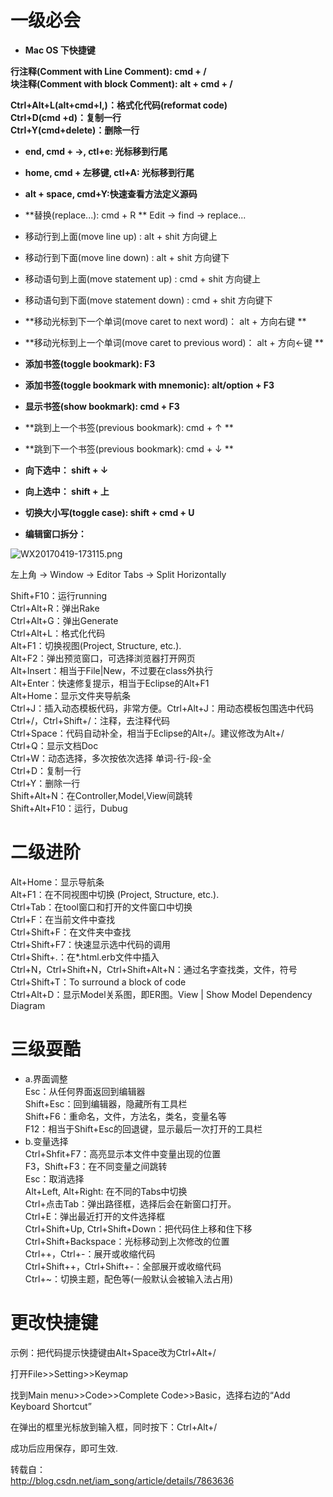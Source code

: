 #  **一级必会**

* **Mac OS 下快捷键**        

**行注释(Comment with Line Comment): cmd + /**     
**块注释(Comment with block Comment): alt + cmd + /**     

**Ctrl+Alt+L(alt+cmd+l,)：格式化代码(reformat code)**     
**Ctrl+D(cmd +d)：复制一行**       
**Ctrl+Y(cmd+delete)：删除一行**      
* **end, cmd + →, ctl+e: 光标移到行尾**     
* **home, cmd + 左移键, ctl+A: 光标移到行尾**     
* **alt + space, cmd+Y:快速查看方法定义源码**     
* **替换(replace...): cmd + R ** 
Edit -> find -> replace...


* 移动行到上面(move line up) : alt + shit 方向键上    
* 移动行到下面(move line down) : alt + shit 方向键下    

* 移动语句到上面(move statement up) : cmd + shit 方向键上    
* 移动语句到下面(move statement down) : cmd + shit 方向键下    

* **移动光标到下一个单词(move caret to next word)： alt + 方向右键 **      
* **移动光标到上一个单词(move caret to previous word)： alt + 方向←键 **         

* **添加书签(toggle bookmark): F3**        
* **添加书签(toggle bookmark with mnemonic): alt/option + F3**        
* **显示书签(show bookmark): cmd + F3**        
* **跳到上一个书签(previous bookmark): cmd + ↑ **       
* **跳到下一个书签(previous bookmark): cmd + ↓ **       


* **向下选中： shift + ↓**      
* **向上选中： shift + 上**      

* **切换大小写(toggle case): shift + cmd + U**


* **编辑窗口拆分：**        

![WX20170419-173115.png](https://bitbucket.org/repo/oE6yEX/images/1221986260-WX20170419-173115.png)      

左上角 -> Window -> Editor Tabs -> Split Horizontally


Shift+F10：运行running     
Ctrl+Alt+R：弹出Rake      
Ctrl+Alt+G：弹出Generate     
Ctrl+Alt+L：格式化代码     
Alt+F1：切换视图(Project, Structure, etc.).      
Alt+F2：弹出预览窗口，可选择浏览器打开网页     
Alt+Insert：相当于File|New，不过要在class外执行    
Alt+Enter：快速修复提示，相当于Eclipse的Alt+F1    
Alt+Home：显示文件夹导航条    
Ctrl+J：插入动态模板代码，非常方便。Ctrl+Alt+J：用动态模板包围选中代码     
Ctrl+/，Ctrl+Shift+/：注释，去注释代码      
Ctrl+Space：代码自动补全，相当于Eclipse的Alt+/。建议修改为Alt+/       
Ctrl+Q：显示文档Doc         
Ctrl+W：动态选择，多次按依次选择 单词-行-段-全     
Ctrl+D：复制一行    
Ctrl+Y：删除一行   
Shift+Alt+N：在Controller,Model,View间跳转   
Shift+Alt+F10：运行，Dubug     
   
#  **二级进阶**

Alt+Home：显示导航条     
Alt+F1：在不同视图中切换 (Project, Structure, etc.).      
Ctrl+Tab：在tool窗口和打开的文件窗口中切换     
Ctrl+F：在当前文件中查找      
Ctrl+Shift+F：在文件夹中查找     
Ctrl+Shift+F7：快速显示选中代码的调用      
Ctrl+Shift+.：在*.html.erb文件中插入      
Ctrl+N，Ctrl+Shift+N，Ctrl+Shift+Alt+N：通过名字查找类，文件，符号        
Ctrl+Shift+T：To surround a block of code          
Ctrl+Alt+D：显示Model关系图，即ER图。View | Show Model Dependency Diagram         


#  **三级耍酷**

* a.界面调整    
Esc：从任何界面返回到编辑器      
Shift+Esc：回到编辑器，隐藏所有工具栏      
Shift+F6：重命名，文件，方法名，类名，变量名等      
F12：相当于Shift+Esc的回退键，显示最后一次打开的工具栏           
* b.变量选择       
Ctrl+Shfit+F7：高亮显示本文件中变量出现的位置           
F3，Shift+F3：在不同变量之间跳转           
Esc：取消选择            
Alt+Left, Alt+Right: 在不同的Tabs中切换             
Ctrl+点击Tab：弹出路径框，选择后会在新窗口打开。        
Ctrl+E：弹出最近打开的文件选择框            
Ctrl+Shift+Up, Ctrl+Shift+Down：把代码住上移和住下移     
Ctrl+Shift+Backspace：光标移动到上次修改的位置     
Ctrl++，Ctrl+-：展开或收缩代码     
Ctrl+Shift++，Ctrl+Shift+-：全部展开或收缩代码     
Ctrl+~：切换主题，配色等(一般默认会被输入法占用)     


# **更改快捷键**

示例：把代码提示快捷键由Alt+Space改为Ctrl+Alt+/     

打开File>>Setting>>Keymap     
      
找到Main menu>>Code>>Complete Code>>Basic，选择右边的“Add Keyboard Shortcut”     
         
在弹出的框里光标放到输入框，同时按下：Ctrl+Alt+/     
          
成功后应用保存，即可生效.     


转载自：      
http://blog.csdn.net/iam_song/article/details/7863636